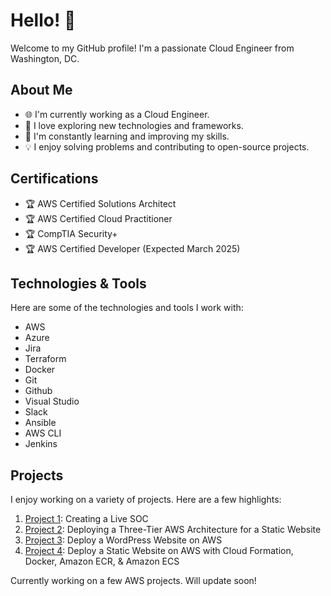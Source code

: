 # Hello! 👋

Welcome to my GitHub profile! I'm a passionate Cloud Engineer from Washington, DC. 

## About Me

- 🌐 I'm currently working as a Cloud Engineer.
- 🚀 I love exploring new technologies and frameworks.
- 🌱 I'm constantly learning and improving my skills.
- 💡 I enjoy solving problems and contributing to open-source projects.

## Certifications

- 🏆 AWS Certified Solutions Architect
- 🏆 AWS Certified Cloud Practitioner
- 🏆 CompTIA Security+
- 🏆 AWS Certified Developer (Expected March 2025)

## Technologies & Tools

Here are some of the technologies and tools I work with:

- AWS
- Azure
- Jira
- Terraform
- Docker
- Git
- Github
- Visual Studio
- Slack
- Ansible
- AWS CLI
- Jenkins

## Projects

I enjoy working on a variety of projects. Here are a few highlights:

1. [Project 1](https://github.com/bconway1906/CLOUD-SOC-HONEYNET): Creating a Live SOC
2. [Project 2](https://github.com/bconway1906/Static-Website-AWS): Deploying a Three-Tier AWS Architecture for a Static Website
3. [Project 3](https://github.com/bconway1906/Deploy-WordPress-Website-on-AWS): Deploy a WordPress Website on AWS
4. [Project 4](https://github.com/bconway1906/Host-Website-on-AWS-using-CloudFormation-Docker-Amazon-ECR-and-Amazon-ECS): Deploy a Static Website on AWS with Cloud Formation, Docker, Amazon ECR, & Amazon ECS

Currently working on a few AWS projects. Will update soon!

